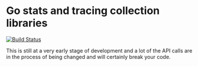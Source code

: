 # Go stats and tracing collection libraries

[![Build
Status](https://travis-ci.org/census-instrumentation/opencensus-go.svg?branch=master)](https://travis-ci.org/census-instrumentation/opencensus-go)

This is still at a very early stage of development and a lot of the API calls
are in the process of being changed and will certainly break your code.
